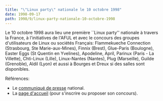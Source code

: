 ```yaml
---
title: "\"Linux party\" nationale le 10 octobre 1998"
date: 1998-09-17
path: 1998/9/linux-party-nationale-10-octobre-1998
---
```


<P>
Le 10 octobre 1998 aura lieu une première ``Linux party'' nationale
à travers la France, à l'initiatives de l'AFUL et avec le concours
des groupes d'utilisateurs de Linux ou sociétés Français:
Flammekueche Connection (Strasbourg, Ste Marie-aux-Mines),
Finnix (Brest), Glue-Paris (Boulogne), Easter Eggs (St Quentin en Yvelines),
Apodeline, April, Parinux (Paris - La Villette), Chti-Linux (Lille),
Linux-Nantes (Nantes), Plug (Marseille), Guilde (Grenoble), Aldil
(Lyon) et aussi à Bourges et Dreux si des salles sont disponibles.
</P>

<P>Références:</P>

<UL>

<LI>Le <A HREF="http://www.aful.org/presse/linux-party.html">communiqué
de presse</A> national.
<LI>La <A HREF="http://www.aful.org/linux-party/">page d'accueil</A>
(pour s'inscrire ou proposer son concours).
</UL>


